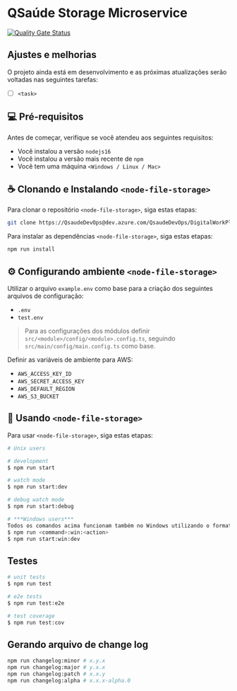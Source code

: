 # QSaúde Storage Microservice
[![Quality Gate Status](https://sonarcloud.io/api/project_badges/measure?project=node-file-storage&metric=alert_status&token=3f96c1232d7fe56862a0103147dba9535278a981)](https://sonarcloud.io/summary/new_code?id=node-file-storage)
## Ajustes e melhorias

O projeto ainda está em desenvolvimento e as próximas atualizações serão voltadas nas seguintes tarefas:

- [ ] `<task>`

## 💻 Pré-requisitos

Antes de começar, verifique se você atendeu aos seguintes requisitos:

- Você instalou a versão `nodejs16`
- Você instalou a versão mais recente de `npm`
- Você tem uma máquina `<Windows / Linux / Mac>`

## ☕ Clonando e Instalando ``<node-file-storage>``

Para clonar o repositório `<node-file-storage>`, siga estas etapas:

```bash
git clone https://QsaudeDevOps@dev.azure.com/QsaudeDevOps/DigitalWorkPlace/_git/node-file-storage
```

Para instalar as dependências `<node-file-storage>`, siga estas etapas:

```bash
npm run install
```

## ⚙️ Configurando ambiente `<node-file-storage>`

Utilizar o arquivo `example.env` como base para a criação dos seguintes arquivos de configuração:

- `.env`
- `test.env`

> Para as configurações dos módulos definir `src/<module>/config/<module>.config.ts`, seguindo `src/main/config/main.config.ts` como base.

Definir as variáveis de ambiente para AWS:

- `AWS_ACCESS_KEY_ID`
- `AWS_SECRET_ACCESS_KEY`
- `AWS_DEFAULT_REGION`
- `AWS_S3_BUCKET`

## 🚀 Usando `<node-file-storage>`

Para usar `<node-file-storage>`, siga estas etapas:

```bash
# Unix users

# development
$ npm run start

# watch mode
$ npm run start:dev

# debug watch mode
$ npm run start:debug

# ***Windows users***
Todos os comandos acima funcionam também no Windows utilizando o formato
$ npm run <command>:win:<action> 
$ npm run start:win:dev
```
## Testes

```bash
# unit tests
$ npm run test

# e2e tests
$ npm run test:e2e

# test coverage
$ npm run test:cov
```

## Gerando arquivo de change log

```bash
npm run changelog:minor # x.y.x
npm run changelog:major # y.x.x
npm run changelog:patch # x.x.y
npm run changelog:alpha # x.x.x-alpha.0
```
